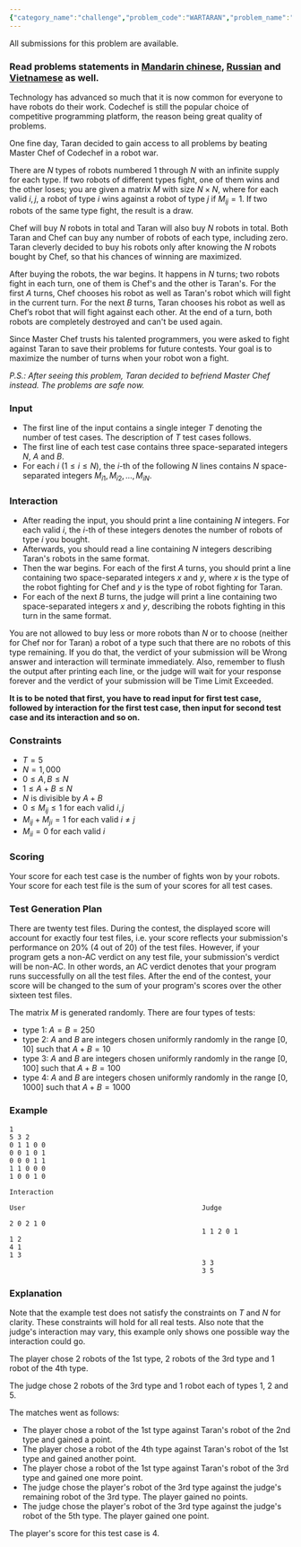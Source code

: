 ```yaml
---
{"category_name":"challenge","problem_code":"WARTARAN","problem_name":"Chef and War with Taran (Challenge)","languages_supported":{"0":"C","1":"CPP14","2":"JAVA","3":"PYTH","4":"PYTH 3.6","5":"PYPY","6":"CS2","7":"PAS fpc","8":"PAS gpc","9":"RUBY","10":"PHP","11":"GO","12":"NODEJS","13":"HASK","14":"rust","15":"SCALA","16":"swift","17":"D","18":"PERL","19":"FORT","20":"WSPC","21":"ADA","22":"CAML","23":"ICK","24":"BF","25":"ASM","26":"CLPS","27":"PRLG","28":"ICON","29":"SCM qobi","30":"PIKE","31":"ST","32":"NICE","33":"LUA","34":"BASH","35":"NEM","36":"LISP sbcl","37":"LISP clisp","38":"SCM guile","39":"JS","40":"ERL","41":"TCL","42":"kotlin","43":"PERL6","44":"TEXT","45":"SCM chicken","46":"PYP3","47":"CLOJ","48":"COB","49":"FS"},"max_timelimit":4,"source_sizelimit":50000,"problem_author":"taran_1407","problem_tester":null,"date_added":"26-06-2018","tags":{"0":"taran_1407"},"editorial_url":"https://discuss.codechef.com/problems/WARTARAN","time":{"view_start_date":1531733410,"submit_start_date":1531733410,"visible_start_date":1531733410,"end_date":1735669800},"is_direct_submittable":false,"layout":"problem"}
---
```

<span class="solution-visible-txt">All submissions for this problem are available.</span><h3>Read problems statements in <a target="_blank" 
href="http://www.codechef.com/download/translated/JULY18/mandarin/WARTARAN.pdf">Mandarin chinese</a>, <a target="_blank" 
href="http://www.codechef.com/download/translated/JULY18/russian/WARTARAN.pdf">Russian</a> and <a target="_blank" 
href="http://www.codechef.com/download/translated/JULY18/vietnamese/WARTARAN.pdf">Vietnamese</a> as well.</h3>


Technology has advanced so much that it is now common for everyone to have robots do their work. Codechef is still the popular choice of competitive programming platform, the reason being great quality of problems.
           
One fine day, Taran decided to gain access to all problems by beating Master Chef of Codechef in a robot war.

There are $N$ types of robots numbered $1$ through $N$ with an infinite supply for each type. If two robots of different types fight, one of them wins and the other loses; you are given a matrix $M$ with size $N\times N$, where for each valid $i, j$, a robot of type $i$ wins against a robot of type $j$ if $M_{ij} = 1$. If two robots of the same type fight, the result is a draw.

Chef will buy $N$ robots in total and Taran will also buy $N$ robots in total. Both Taran and Chef can buy any number of robots of each type, including zero. Taran cleverly decided to buy his robots only after knowing the $N$ robots bought by Chef, so that his chances of winning are maximized.

After buying the robots, the war begins. It happens in $N$ turns; two robots fight in each turn, one of them is Chef's and the other is Taran's. For the first $A$ turns, Chef chooses his robot as well as Taran's robot which will fight in the current turn. For the next $B$ turns, Taran chooses his robot as well as Chef’s robot that will fight against each other. At the end of a turn, both robots are completely destroyed and can't be used again.

Since Master Chef trusts his talented programmers, you were asked to fight against Taran to save their problems for future contests. Your goal is to maximize the number of turns when your robot won a fight.

_P.S.: After seeing this problem, Taran decided to befriend Master Chef instead. The problems are safe now._

### Input
- The first line of the input contains a single integer $T$ denoting the number of test cases. The description of $T$ test cases follows.
- The first line of each test case contains three space-separated integers $N$, $A$ and $B$.
- For each $i$ ($1 \le i \le N$), the $i$-th of the following $N$ lines contains $N$ space-separated integers $M_{i1}, M_{i2}, \dots, M_{iN}$.

### Interaction
- After reading the input, you should print a line containing $N$ integers. For each valid $i$, the $i$-th of these integers denotes the number of robots of type $i$ you bought.            
- Afterwards, you should read a line containing $N$ integers describing Taran's robots in the same format.
- Then the war begins. For each of the first $A$ turns, you should print a line containing two space-separated integers $x$ and $y$, where $x$ is the type of the robot fighting for Chef and $y$ is the type of robot fighting for Taran.
- For each of the next $B$ turns, the judge will print a line containing two space-separated integers $x$ and $y$, describing the robots fighting in this turn in the same format.

You are not allowed to buy less or more robots than $N$ or to choose (neither for Chef nor for Taran) a robot of a type such that there are no robots of this type remaining. If you do that, the verdict of your submission will be Wrong answer and interaction will terminate immediately. Also, remember to flush the output after printing each line, or the judge will wait for your response forever and the verdict of your submission will be Time Limit Exceeded.

**It is to be noted that first, you have to read input for first test case, followed by interaction for the first test case, then input for second test case and its interaction and so on.**

### Constraints
- $T = 5$
- $N = 1,000$
- $0 \le A, B \le N$
- $1 \le A+B \le N$
- $N$ is divisible by $A+B$
- $0 \le M_{ij} \le 1$ for each valid $i, j$
- $M_{ij}+M_{ji} = 1$ for each valid $i \neq j$
- $M_{ii} = 0$ for each valid $i$

### Scoring

Your score for each test case is the number of fights won by your robots. Your score for each test file is the sum of your scores for all test cases.

### Test Generation Plan

There are twenty test files. During the contest, the displayed score will account for exactly four test files, i.e. your score reflects your submission's performance on 20% (4 out of 20) of the test files. However, if your program gets a non-AC verdict on any test file, your submission's verdict will be non-AC. In other words, an AC verdict denotes that your program runs successfully on all the test files. After the end of the contest, your score will be changed to the sum of your program's scores over the other sixteen test files.

The matrix $M$ is generated randomly. There are four types of tests:
- type 1: $A = B = 250$
- type 2: $A$ and $B$ are integers chosen uniformly randomly in the range $[0, 10]$ such that $A+B = 10$
- type 3: $A$ and $B$ are integers chosen uniformly randomly in the range $[0, 100]$ such that $A+B = 100$
- type 4: $A$ and $B$ are integers chosen uniformly randomly in the range $[0, 1000]$ such that $A+B = 1000$

### Example
```
1
5 3 2
0 1 1 0 0
0 0 1 0 1
0 0 0 1 1
1 1 0 0 0
1 0 0 1 0

Interaction

User                                            Judge

2 0 2 1 0
                                                1 1 2 0 1
1 2
4 1
1 3
                                                3 3
                                                3 5
```

### Explanation

Note that the example test does not satisfy the constraints on $T$ and $N$ for clarity. These constraints will hold for all real tests. Also note that the judge's interaction may vary, this example only shows one possible way the interaction could go.

The player chose 2 robots of the 1st type, 2 robots of the 3rd type and 1 robot of the 4th type. 

The judge chose 2 robots of the 3rd type and 1 robot each of types 1, 2 and 5.

The matches went as follows:
- The player chose a robot of the 1st type against Taran's robot of the 2nd type and gained a point.
- The player chose a robot of the 4th type against Taran's robot of the 1st type and gained another point.
- The player chose a robot of the 1st type against Taran's robot of the 3rd type and gained one more point.
- The judge chose the player's robot of the 3rd type against the judge's remaining robot of the 3rd type. The player gained no points.
- The judge chose the player's robot of the 3rd type against the judge's robot of the 5th type. The player gained one point.

The player's score for this test case is 4.
